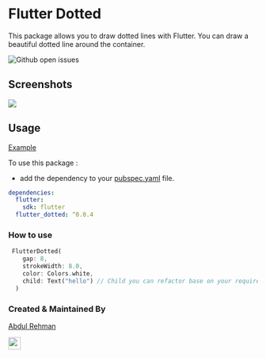 # Flutter Dotted

This package allows you to draw dotted lines with Flutter. You can draw a beautiful dotted line around the container.

![Github open issues](https://github.com/arsarsars1/flutter_dotted/issues)

## Screenshots

![](https://i.ibb.co/kmYrfcM/screenshot.png)

## Usage

[Example](https://github.com/arsarsars1/flutter_dotted/tree/master/example)

To use this package :

- add the dependency to your [pubspec.yaml](https://github.com/arsarsars1/flutter_dotted/tree/master/example/pubspec.yaml) file.

```yaml
dependencies:
  flutter:
    sdk: flutter
  flutter_dotted: ^0.0.4
```

### How to use

```dart
 FlutterDotted(
    gap: 8,
    strokeWidth: 8.0,
    color: Colors.white,
    child: Text("hello") // Child you can refactor base on your requirement
  )
```

<!-- ## Help Maintenance

I've been maintaining quite many repos these days and burning out slowly. If you could help me cheer up, buying me a cup of coffee will make my life really happy and get much energy out of it.

<a href="https://www.buymeacoffee.com/arsarsars1" target="_blank"><img src="https://www.buymeacoffee.com/assets/img/custom_images/purple_img.png" alt="Buy Me A Coffee" style="height: auto !important;width: auto !important;" ></a> -->

### Created & Maintained By

[Abdul Rehman](https://github.com/arsarsars1)


<a href="https://www.linkedin.com/in/arsarsars1/"><img src="https://img.shields.io/badge/linkedin-%230077B5.svg?&style=for-the-badge&logo=linkedin&logoColor=white" height=25></a>
